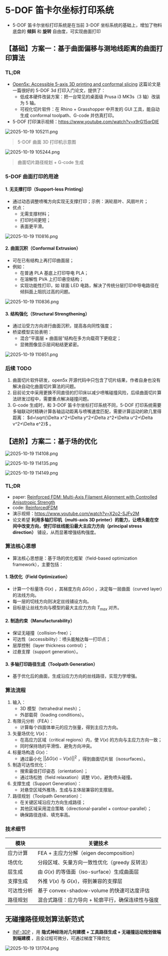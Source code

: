 # 5-DOF 笛卡尔坐标打印系统

- 5-DOF 笛卡尔坐标打印系统是在当前 3-DOF 坐标系统的基础上，增加了物料底盘的 **倾斜** 和 **旋转** 自由度，可实现曲面打印
## 【基础】方案一：基于曲面偏移与测地线距离的曲面打印算法
### TL;DR
- [Open5x: Accessible 5-axis 3D printing and conformal slicing](https://arxiv.org/pdf/2202.11426) 这篇论文是一篇很好的 5-DOF 3d 打印入门论文，提供了：
  - 低成本硬件改装方案：把一台常见的桌面级 Prusa i3 MK3s（3 轴）改装为 5 轴。
  - 可视化切片软件：在 Rhino + Grasshopper 中开发的 GUI 工具，能自动生成 conformal toolpath、G-code 并仿真打印。
- 5-DOF 打印演示视频：https://www.youtube.com/watch?v=x9rG15qrDIE

![ 2025-10-19 105211.png](https://s2.loli.net/2025/10/19/fXwmNaJzxBDAd4j.png)
> 5-DOF 曲面 3D 打印机示意图

![ 2025-10-19 105244.png](https://s2.loli.net/2025/10/19/dfFhAVzl6Ckpecg.png)
> 曲面切片路径规划 + G-code 生成

### 5-DOF 曲面打印的用途
#### 1. 无支撑打印（Support-less Printing）
- 通过动态调整喷嘴方向实现无支撑打印；示例：涡轮扇叶、风扇叶片；
- 优点：
  - 无需支撑材料；
  - 打印时间更短；
  - 表面更平滑。

![ 2025-10-19 110816.png](https://s2.loli.net/2025/10/19/qIdayfr6Nl2CuL8.png)

#### 2. 曲面沉积（Conformal Extrusion）
- 可在已有结构上再打印曲面层；
- 例如：
  - 在普通 PLA 基底上打印导电 PLA；
  - 在溶解性 PVA 上打印悬空结构；
  - 实现功能性打印，如 球面 LED 电路，解决了传统分层打印中导电路径在倾斜面上阻抗过高的问题。

![ 2025-10-19 110836.png](https://s2.loli.net/2025/10/19/epF92UthLXbkTw4.png)

#### 3. 结构强化（Structural Strengthening）
- 通过沿受力方向进行曲面沉积，提高各向同性强度；
- 桥梁模型实验表明：
  - 混合“平面层 + 曲面层”结构在多方向载荷下更稳定；
  - 显微图像显示层间粘结更紧密。
 
![ 2025-10-19 110851.png](https://s2.loli.net/2025/10/19/4T8wcryNuYbjMVq.png)

### 后续 TODO
1. 曲面切片软件研发，open5x 开源代码中只包含了切片结果，作者自身也没有解决自动化曲面切片算法的问题。
2. 目前论文中采用更换不同直径的打印床以减少喷嘴碰撞风险，后续曲面切片算法研发过程中，需要重点解决碰撞问题。
3. G-code 生成时，和 3-DOF 笛卡尔坐标打印系统不同，5-DOF 打印系统需要多轴联动时精确计算各轴运动距离与喷嘴速度匹配，需要计算运动的欧几里得距离： $d=\sqrt{\Delta x^2+\Delta y^2+\Delta z^2+\Delta u^2+\Delta v^2+\Delta e^2}$ 。

## 【进阶】方案二：基于场的优化

![ 2025-10-19 114108.png](https://s2.loli.net/2025/10/19/W2mprqIGDXLsz35.png)

![ 2025-10-19 114135.png](https://s2.loli.net/2025/10/19/jHASmsWbnDai5Ic.png)

![ 2025-10-19 114149.png](https://s2.loli.net/2025/10/19/5ISHKYhwvaQtODU.png)
### TL;DR
- paper: [Reinforced FDM: Multi-Axis Filament Alignment with Controlled  Anisotropic Strength](https://mewangcl.github.io/pubs/SIGAsia2020ReinforcedFDM.pdf)
- code: [ReinforcedFDM](https://github.com/GuoxinFang/ReinforcedFDM)
- 演示视频：https://www.youtube.com/watch?v=X2o2-SJFv2M
- 论文希望 **利用多轴打印机（multi-axis 3D printer）的能力，让喷头能在空间中改变方向，使打印丝线能沿最大主应力方向（principal stress direction）** 铺设，从而显著增强结构强度。
### 算法核心思想
- 算法核心思想是：基于场的优化框架（field-based optimization framework），主要包括：
#### 1. 场优化（Field Optimization）
- 计算一个标量场 $G(x)$ ，其梯度方向 $\Delta G(x)$ ，决定每一层曲面（curved layer）的法线方向。
- 每一层的切线方向则决定丝线铺设方向。
- 目标是让丝线方向与模型的最大主应力方向 $T_{max}$ 对齐。
#### 2. 制造约束（Manufacturability）
- 保证无碰撞（collision-free）；
- 可达性（accessibility）：喷头能触达每一打印点；
- 层厚控制（layer thickness control）；
- 过悬支撑（support generation）。
#### 3. 多轴打印路径生成（Toolpath Generation）
- 基于优化后的曲面，生成沿应力方向的丝线路径，实现力学增强。
### 算法流程
1. 输入：
    - 3D 模型（tetrahedral mesh）；
    - 外部载荷（loading conditions）。
2. 有限元分析（FEA）：
    - 计算每个四面体单元的应力张量，得到主应力方向。
3. 矢量场优化 $V(x)$：
    - 在高应力区域（critical regions）内，使 $V(x)$ 的方向与主应力方向一致；
    - 同时保持场的平滑性、避免方向冲突。
4. 标量场构造 $G(x)$：
    - 通过最小化 $||\Delta G(x)-V(x)||^2$ ，得到曲面切片层（isosurfaces）。
5. 制造可达性优化：
    - 搜索最佳打印姿态（orientation）；
    - 通过场松弛（field relaxation）调整 $V(x)$，避免喷头碰撞。
6. 支撑生成（Support Generation）：
    - 对悬空区域外推场，生成与主体层兼容的支撑层。
7. 路径规划（Toolpath Generation）：
    - 在关键区域沿应力方向生成路径；
    - 其他区域采用混合策略（directional-parallel + contour-parallel）；
    - 确保路径连续、填充率高。
### 技术细节
模块	|关键技术
---|---
应力计算|	FEA + 主应力分解（eigen decomposition）
场优化|	分段区域、矢量方向一致性优化（greedy 反转法）
层生成	|由 $G(x)$ 的等值面（iso-surface）生成曲面层
支撑生成	|外推 $V(x)$ 与 $G(x)$，得到兼容的支撑层
可达性分析|	基于 convex-shadow-volume 的快速可达度评估
路径规划|	混合式路径：应力导向 + 轮廓平行，确保连续性与强度
## 无碰撞路径规划算法新范式
- [INF-3DP](https://arxiv.org/pdf/2509.05345) ，用 **隐式神经场对几何建模 + 工具路径生成 + 无碰撞运动规划做端到端建模** ，且全过程可微分，可通过梯度下降优化

![ 2025-10-19 131704.png](https://s2.loli.net/2025/10/19/TRkJAOoDWujaYF6.png)

